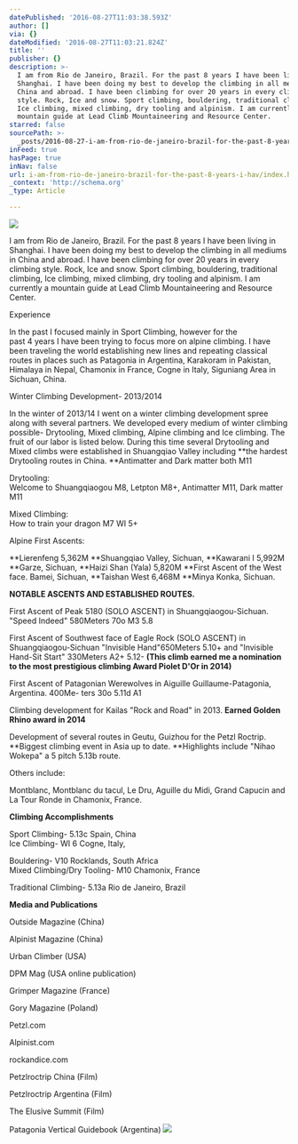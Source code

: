 ```yaml
---
datePublished: '2016-08-27T11:03:38.593Z'
author: []
via: {}
dateModified: '2016-08-27T11:03:21.824Z'
title: ''
publisher: {}
description: >-
  I am from Rio de Janeiro, Brazil. For the past 8 years I have been living in
  Shanghai. I have been doing my best to develop the climbing in all mediums in
  China and abroad. I have been climbing for over 20 years in every climbing
  style. Rock, Ice and snow. Sport climbing, bouldering, traditional climbing,
  Ice climbing, mixed climbing, dry tooling and alpinism. I am currently a
  mountain guide at Lead Climb Mountaineering and Resource Center.
starred: false
sourcePath: >-
  _posts/2016-08-27-i-am-from-rio-de-janeiro-brazil-for-the-past-8-years-i-hav.md
inFeed: true
hasPage: true
inNav: false
url: i-am-from-rio-de-janeiro-brazil-for-the-past-8-years-i-hav/index.html
_context: 'http://schema.org'
_type: Article

---
```

![](https://the-grid-user-content.s3-us-west-2.amazonaws.com/799caceb-29e3-429f-95f3-ef45ab6d3c6d.png)

I am from Rio de Janeiro, Brazil. For the past 8 years I have been living in Shanghai. I have been doing my best to develop the climbing in all mediums in China and abroad. I have been climbing for over 20 years in every climbing style. Rock, Ice and snow. Sport climbing, bouldering, traditional climbing, Ice climbing, mixed climbing, dry tooling and alpinism. I am currently a mountain guide at Lead Climb Mountaineering and Resource Center.

Experience

In the past I focused mainly in Sport Climbing, however for the  
past 4 years I have been trying to focus more on alpine climbing. I have been traveling the world establishing new lines and repeating classical routes in places such as Patagonia in Argentina, Karakoram in Pakistan, Himalaya in Nepal, Chamonix in France, Cogne in Italy, Siguniang Area in Sichuan, China.

Winter Climbing Development- 2013/2014

In the winter of 2013/14 I went on a winter climbing development spree along with several partners. We developed every medium of winter climbing possible- Drytooling, Mixed climbing, Alpine climbing and Ice climbing. The fruit of our labor is listed below. During this time several Drytooling and Mixed climbs were established in Shuangqiao Valley including **the hardest Drytooling routes in China. **Antimatter and Dark matter both M11

Drytooling:  
Welcome to Shuangqiaogou M8, Letpton M8+, Antimatter M11, Dark matter M11

Mixed Climbing:  
How to train your dragon M7 WI 5+ 

Alpine First Ascents:

**Lierenfeng 5,362M **Shuangqiao Valley, Sichuan, **Kawarani I 5,992M **Garze, Sichuan, **Haizi Shan (Yala) 5,820M **First Ascent of the West face. Bamei, Sichuan, **Taishan West 6,468M **Minya Konka, Sichuan. 

**NOTABLE ASCENTS AND ESTABLISHED ROUTES.**

First Ascent of Peak 5180 (SOLO ASCENT) in Shuangqiaogou-Sichuan. "Speed Indeed" 580Meters 70o M3 5.8

First Ascent of Southwest face of Eagle Rock (SOLO ASCENT) in Shuangqiaogou-Sichuan "Invisible Hand"650Meters 5.10+ and "Invisible Hand-Sit Start" 330Meters A2+ 5.12- **(This climb earned me a nomination to the most prestigious climbing Award Piolet D'Or in 2014)**

First Ascent of Patagonian Werewolves in Aiguille Guillaume-Patagonia, Argentina. 400Me- ters 30o 5.11d A1

Climbing development for Kailas "Rock and Road" in 2013\. **Earned Golden Rhino award in 2014**

Development of several routes in Geutu, Guizhou for the Petzl Roctrip. **Biggest climbing event in Asia up to date. **Highlights include "Nihao Wokepa" a 5 pitch 5.13b route.

Others include:

Montblanc, Montblanc du tacul, Le Dru, Aguille du Midi, Grand Capucin and La Tour Ronde in Chamonix, France.

**Climbing Accomplishments**

Sport Climbing- 5.13c Spain, China  
Ice Climbing- WI 6 Cogne, Italy,

Bouldering- V10 Rocklands, South Africa  
Mixed Climbing/Dry Tooling- M10 Chamonix, France

Traditional Climbing- 5.13a Rio de Janeiro, Brazil

**Media and Publications**

Outside Magazine (China)

Alpinist Magazine (China)

Urban Climber (USA)

DPM Mag (USA online publication)

Grimper Magazine (France)

Gory Magazine (Poland)

Petzl.com

Alpinist.com

rockandice.com

Petzlroctrip China (Film)

Petzlroctrip Argentina (Film)

The Elusive Summit (Film)

Patagonia Vertical Guidebook (Argentina)
![](https://the-grid-user-content.s3-us-west-2.amazonaws.com/ccc0a0c0-91a8-4195-874c-447873793aa4.jpg)